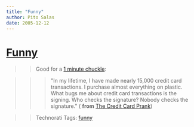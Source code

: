 ```yaml
---
title: "Funny"
author: Pito Salas
date: 2005-12-12
---
```

# [Funny](None)



>>

>> Good for a [1 minute chuckle](<http://www.zug.com/pranks/credit/>):

>>

>>> "In my lifetime, I have made nearly 15,000 credit card transactions. I
purchase almost everything on plastic. What bugs me about credit card
transactions is the signing. Who checks the signature? Nobody checks the
signature." ( **from** [The Credit Card
Prank](<http://www.zug.com/pranks/credit/>))

>>

>> Technorati Tags: [funny](<http://www.technorati.com/tag/funny>)


